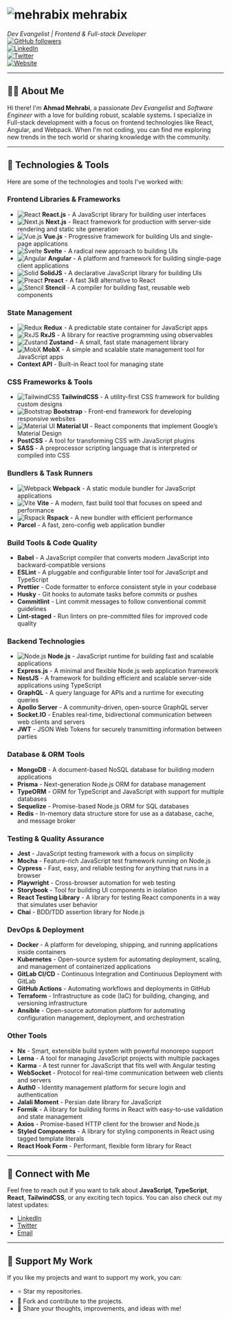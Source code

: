 # ![mehrabix](https://github.com/mehrabix.png) **mehrabix**  
*Dev Evangelist | Frontend & Full-stack Developer*  
[![GitHub followers](https://img.shields.io/github/followers/mehrabix?label=Follow&style=social)](https://github.com/mehrabix)  
[![LinkedIn](https://img.shields.io/badge/LinkedIn-Profile-blue?logo=linkedin)](https://www.linkedin.com/in/mehrabix)  
[![Twitter](https://img.shields.io/twitter/follow/mehrabix?label=Follow&style=social)](https://twitter.com/mehrabix)  
[![Website](https://img.shields.io/website?url=https%3A%2F%2Fmehrabix.dev)](https://mehrabix.dev)

---

## 👩‍💻 **About Me**

Hi there! I'm **Ahmad Mehrabi**, a passionate *Dev Evangelist* and *Software Engineer* with a love for building robust, scalable systems. I specialize in Full-stack development with a focus on frontend technologies like React, Angular, and Webpack. When I'm not coding, you can find me exploring new trends in the tech world or sharing knowledge with the community.

---

## 🚀 **Technologies & Tools**

Here are some of the technologies and tools I've worked with:

### **Frontend Libraries & Frameworks**

- ![React](https://img.shields.io/badge/React-61DAFB?logo=react&logoColor=black) **React.js** - A JavaScript library for building user interfaces
- ![Next.js](https://img.shields.io/badge/Next.js-000000?logo=nextdotjs&logoColor=white) **Next.js** - React framework for production with server-side rendering and static site generation
- ![Vue.js](https://img.shields.io/badge/Vue.js-4FC08D?logo=vue.js&logoColor=white) **Vue.js** - Progressive framework for building UIs and single-page applications
- ![Svelte](https://img.shields.io/badge/Svelte-FF3E00?logo=svelte&logoColor=white) **Svelte** - A radical new approach to building UIs
- ![Angular](https://img.shields.io/badge/Angular-DD0031?logo=angular&logoColor=white) **Angular** - A platform and framework for building single-page client applications
- ![Solid](https://img.shields.io/badge/SolidJS-FFFFFF?logo=solid&logoColor=black) **SolidJS** - A declarative JavaScript library for building UIs
- ![Preact](https://img.shields.io/badge/Preact-000000?logo=preact&logoColor=white) **Preact** - A fast 3kB alternative to React
- ![Stencil](https://img.shields.io/badge/Stencil-FF6F00?logo=stencil&logoColor=white) **Stencil** - A compiler for building fast, reusable web components

### **State Management**

- ![Redux](https://img.shields.io/badge/Redux-764ABC?logo=redux&logoColor=white) **Redux** - A predictable state container for JavaScript apps
- ![RxJS](https://img.shields.io/badge/RxJS-28B6F6?logo=rxjs&logoColor=white) **RxJS** - A library for reactive programming using observables
- ![Zustand](https://img.shields.io/badge/Zustand-FF3A00?logo=zustand&logoColor=white) **Zustand** - A small, fast state management library
- ![MobX](https://img.shields.io/badge/MobX-FF6F00?logo=mobx&logoColor=white) **MobX** - A simple and scalable state management tool for JavaScript apps
- **Context API** - Built-in React tool for managing state

### **CSS Frameworks & Tools**

- ![TailwindCSS](https://img.shields.io/badge/TailwindCSS-38B2AC?logo=tailwindcss&logoColor=white) **TailwindCSS** - A utility-first CSS framework for building custom designs
- ![Bootstrap](https://img.shields.io/badge/Bootstrap-7952B3?logo=bootstrap&logoColor=white) **Bootstrap** - Front-end framework for developing responsive websites
- ![Material UI](https://img.shields.io/badge/Material%20UI-0081CB?logo=mui&logoColor=white) **Material UI** - React components that implement Google’s Material Design
- **PostCSS** - A tool for transforming CSS with JavaScript plugins
- **SASS** - A preprocessor scripting language that is interpreted or compiled into CSS

### **Bundlers & Task Runners**

- ![Webpack](https://img.shields.io/badge/Webpack-8DD6F9?logo=webpack&logoColor=black) **Webpack** - A static module bundler for JavaScript applications
- ![Vite](https://img.shields.io/badge/Vite-000000?logo=vite&logoColor=white) **Vite** - A modern, fast build tool that focuses on speed and performance
- ![Rspack](https://img.shields.io/badge/Rspack-000000?logo=webpack&logoColor=white) **Rspack** - A new bundler with efficient performance
- **Parcel** - A fast, zero-config web application bundler

### **Build Tools & Code Quality**

- **Babel** - A JavaScript compiler that converts modern JavaScript into backward-compatible versions
- **ESLint** - A pluggable and configurable linter tool for JavaScript and TypeScript
- **Prettier** - Code formatter to enforce consistent style in your codebase
- **Husky** - Git hooks to automate tasks before commits or pushes
- **Commitlint** - Lint commit messages to follow conventional commit guidelines
- **Lint-staged** - Run linters on pre-committed files for improved code quality

### **Backend Technologies**

- ![Node.js](https://img.shields.io/badge/Node.js-339933?logo=node.js&logoColor=white) **Node.js** - JavaScript runtime for building fast and scalable applications
- **Express.js** - A minimal and flexible Node.js web application framework
- **NestJS** - A framework for building efficient and scalable server-side applications using TypeScript
- **GraphQL** - A query language for APIs and a runtime for executing queries
- **Apollo Server** - A community-driven, open-source GraphQL server
- **Socket.IO** - Enables real-time, bidirectional communication between web clients and servers
- **JWT** - JSON Web Tokens for securely transmitting information between parties

### **Database & ORM Tools**

- **MongoDB** - A document-based NoSQL database for building modern applications
- **Prisma** - Next-generation Node.js ORM for database management
- **TypeORM** - ORM for TypeScript and JavaScript with support for multiple databases
- **Sequelize** - Promise-based Node.js ORM for SQL databases
- **Redis** - In-memory data structure store for use as a database, cache, and message broker

### **Testing & Quality Assurance**

- **Jest** - JavaScript testing framework with a focus on simplicity
- **Mocha** - Feature-rich JavaScript test framework running on Node.js
- **Cypress** - Fast, easy, and reliable testing for anything that runs in a browser
- **Playwright** - Cross-browser automation for web testing
- **Storybook** - Tool for building UI components in isolation
- **React Testing Library** - A library for testing React components in a way that simulates user behavior
- **Chai** - BDD/TDD assertion library for Node.js

### **DevOps & Deployment**

- **Docker** - A platform for developing, shipping, and running applications inside containers
- **Kubernetes** - Open-source system for automating deployment, scaling, and management of containerized applications
- **GitLab CI/CD** - Continuous Integration and Continuous Deployment with GitLab
- **GitHub Actions** - Automating workflows and deployments in GitHub
- **Terraform** - Infrastructure as code (IaC) for building, changing, and versioning infrastructure
- **Ansible** - Open-source automation platform for automating configuration management, deployment, and orchestration

### **Other Tools**

- **Nx** - Smart, extensible build system with powerful monorepo support
- **Lerna** - A tool for managing JavaScript projects with multiple packages
- **Karma** - A test runner for JavaScript that fits well with Angular testing
- **WebSocket** - Protocol for real-time communication between web clients and servers
- **Auth0** - Identity management platform for secure login and authentication
- **Jalali Moment** - Persian date library for JavaScript
- **Formik** - A library for building forms in React with easy-to-use validation and state management
- **Axios** - Promise-based HTTP client for the browser and Node.js
- **Styled Components** - A library for styling components in React using tagged template literals
- **React Hook Form** - Performant, flexible form library for React

---

## 💬 **Connect with Me**

Feel free to reach out if you want to talk about **JavaScript**, **TypeScript**, **React**, **TailwindCSS**, or any exciting tech topics. You can also check out my latest updates:

- [LinkedIn](https://www.linkedin.com/in/mehrabix)
- [Twitter](https://twitter.com/mehrabix)
- [Email](mailto:mehrabi@post.com)

---

## 📣 **Support My Work**

If you like my projects and want to support my work, you can:

- ⭐️ Star my repositories.
- 🔄 Fork and contribute to the projects.
- 💬 Share your thoughts, improvements, and ideas with me!
